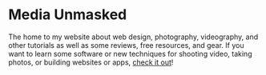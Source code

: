 # Media Unmasked
The home to my website about web design, photography, videography, and other tutorials as well as some reviews, free resources, and gear. If you want to learn some software or new techniques for shooting video, taking photos, or building websites or apps, [check it out](https://mediaunmasked.com)!